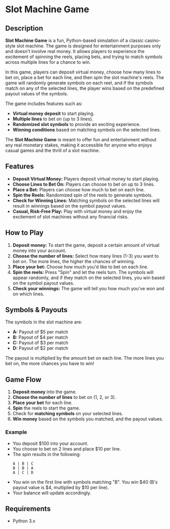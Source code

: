 # Slot Machine Game

## Description

**Slot Machine Game** is a fun, Python-based simulation of a classic casino-style slot machine. The game is designed for entertainment purposes only and doesn't involve real money. It allows players to experience the excitement of spinning the reels, placing bets, and trying to match symbols across multiple lines for a chance to win.

In this game, players can deposit virtual money, choose how many lines to bet on, place a bet for each line, and then spin the slot machine's reels. The game will randomly generate symbols on each reel, and if the symbols match on any of the selected lines, the player wins based on the predefined payout values of the symbols.

The game includes features such as:
- **Virtual money deposit** to start playing.
- **Multiple lines** to bet on (up to 3 lines).
- **Randomized slot symbols** to provide an exciting experience.
- **Winning conditions** based on matching symbols on the selected lines.

The **Slot Machine Game** is meant to offer fun and entertainment without any real monetary stakes, making it accessible for anyone who enjoys casual games and the thrill of a slot machine.

## Features

- **Deposit Virtual Money:** Players deposit virtual money to start playing.
- **Choose Lines to Bet On:** Players can choose to bet on up to 3 lines.
- **Place a Bet:** Players can choose how much to bet on each line.
- **Spin the Reels:** Randomized spin of the reels to generate symbols.
- **Check for Winning Lines:** Matching symbols on the selected lines will result in winnings based on the symbol payout values.
- **Casual, Risk-Free Play:** Play with virtual money and enjoy the excitement of slot machines without any financial risks.

## How to Play

1. **Deposit money:** To start the game, deposit a certain amount of virtual money into your account.
2. **Choose the number of lines:** Select how many lines (1-3) you want to bet on. The more lines, the higher the chances of winning.
3. **Place your bet:** Choose how much you'd like to bet on each line.
4. **Spin the reels:** Press "Spin" and let the reels turn. The symbols will appear randomly, and if they match on the selected lines, you win based on the symbol payout values.
5. **Check your winnings:** The game will tell you how much you’ve won and on which lines.

## Symbols & Payouts

The symbols in the slot machine are:
- **A:** Payout of $5 per match
- **B:** Payout of $4 per match
- **C:** Payout of $3 per match
- **D:** Payout of $2 per match

The payout is multiplied by the amount bet on each line. The more lines you bet on, the more chances you have to win!

## Game Flow

1. **Deposit money** into the game.
2. **Choose the number of lines** to bet on (1, 2, or 3).
3. **Place your bet** for each line.
4. **Spin** the reels to start the game.
5. Check for **matching symbols** on your selected lines.
6. **Win money** based on the symbols you matched, and the payout values.

### Example

- You deposit $100 into your account.
- You choose to bet on 2 lines and place $10 per line.
- The spin results in the following:
  ```
  A | B | C
  B | B | A
  A | C | D
  ```
- You win on the first line with symbols matching "B". You win $40 (B's payout value is $4, multiplied by $10 per line).
- Your balance will update accordingly.

## Requirements

- Python 3.x
